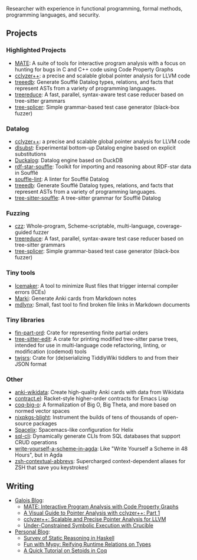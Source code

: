 Researcher with experience in functional programming, formal methods, programming languages, and security.

## Projects

### Highlighted Projects

- [MATE](https://github.com/GaloisInc/MATE): A suite of tools for interactive program analysis with a focus on hunting for bugs in C and C++ code using Code Property Graphs
- [cclyzer++](https://github.com/GaloisInc/cclyzerpp): a precise and scalable global pointer analysis for LLVM code
- [treeedb](https://github.com/langston-barrett/treeedb): Generate Soufflé Datalog types, relations, and facts that represent ASTs from a variety of programming languages.
- [treereduce](https://github.com/langston-barrett/treereduce): A fast, parallel, syntax-aware test case reducer based on tree-sitter grammars
- [tree-splicer](https://github.com/langston-barrett/tree-splicer): Simple grammar-based test case generator (black-box fuzzer)

### Datalog

- [cclyzer++](https://github.com/GaloisInc/cclyzerpp): a precise and scalable global pointer analysis for LLVM code
- [dlsubst](https://github.com/langston-barrett/dlsubst): Experimental bottom-up Datalog engine based on explicit substitutions 
- [Duckalog](https://github.com/langston-barrett/duckalog): Datalog engine based on DuckDB
- [rdf-star-souffle](https://github.com/langston-barrett/rdf-star-souffle):
  Toolkit for importing and reasoning about RDF-star data in Soufflé
- [souffle-lint](https://langston-barrett.github.io/souffle-lint/): A linter for Soufflé Datalog
- [treeedb](https://github.com/langston-barrett/treeedb): Generate Soufflé Datalog types, relations, and facts that represent ASTs from a variety of programming languages.
- [tree-sitter-souffle](https://github.com/langston-barrett/tree-sitter-souffle): A tree-sitter grammar for Soufflé Datalog

### Fuzzing

- [czz](https://github.com/langston-barrett/czz):
  Whole-program, Scheme-scriptable, multi-language, coverage-guided fuzzer
- [treereduce](https://github.com/langston-barrett/treereduce): A fast, parallel, syntax-aware test case reducer based on tree-sitter grammars
- [tree-splicer](https://github.com/langston-barrett/tree-splicer): Simple grammar-based test case generator (black-box fuzzer)

### Tiny tools

- [Icemaker](https://github.com/langston-barrett/marki):
  A tool to minimize Rust files that trigger internal compiler errors (ICEs)
- [Marki](https://github.com/langston-barrett/marki):
  Generate Anki cards from Markdown notes
- [mdlynx](https://github.com/langston-barrett/mdlynx):
  Small, fast tool to find broken file links in Markdown documents

### Tiny libraries

- [fin-part-ord](https://docs.rs/fin-part-ord/0.1.0/fin_part_ord/index.html):
  Crate for representing finite partial orders
- [tree-sitter-edit](https://docs.rs/tree-sitter-edit/0.1.0/tree_sitter_edit/):
  A crate for printing modified tree-sitter parse trees, intended for use in
  multi-language code refactoring, linting, or modification (codemod) tools
- [twjsrs](https://docs.rs/twjsrs/): 
  Crate for (de)serializing TiddlyWiki tiddlers to and from their JSON format

### Other

- [anki-wikidata](https://github.com/langston-barrett/anki-wikidata):
  Create high-quality Anki cards with data from Wikidata
- [contract.el](https://github.com/langston-barrett/contract.el):
  Racket-style higher-order contracts for Emacs Lisp
- [coq-big-o](https://github.com/langston-barrett/coq-big-o):
  A formalization of Big O, Big Theta, and more based on normed vector spaces
- [nixpkgs-blight](https://github.com/langston-barrett/nixpkgs-blight):
  Instrument the builds of tens of thousands of open-source packages
- [Spacelix](https://github.com/langston-barrett/spacelix):
  Spacemacs-like configuration for Helix
- [sql-cli](https://github.com/langston-barrett/sql-cli):
  Dynamically generate CLIs from SQL databases that support CRUD operations
- [write-yourself-a-scheme-in-agda](https://github.com/langston-barrett/write-yourself-a-scheme-in-agda):
  Like "Write Yourself a Scheme in 48 Hours", but in Agda
- [zsh-contextual-abbrevs](https://github.com/langston-barrett/zsh-contextual-abbrevs):
  Supercharged context-dependent aliases for ZSH that save you keystrokes!

## Writing

- [Galois Blog](https://galois.com/blog/):
  - [MATE: Interactive Program Analysis with Code Property Graphs](https://galois.com/blog/2022/08/mate-interactive-program-analysis-with-code-property-graphs/)
  - [A Visual Guide to Pointer Analysis with cclyzer++: Part 1](https://galois.com/blog/2022/08/cclyzer/)
  - [cclyzer++: Scalable and Precise Pointer Analysis for LLVM](https://galois.com/blog/2022/08/cclyzer-scalable-and-precise-pointer-analysis-for-llvm/)
  - [Under-Constrained Symbolic Execution with Crucible](https://galois.com/blog/2021/10/under-constrained-symbolic-execution-with-crucible/)
- [Personal Blog](https://langston-barrett.github.io/):
  - [Survey of Static Reasoning in Haskell](https://langston-barrett.github.io/posts/static-reasoning-haskell.html)
  - [Fun with Mypy: Reifying Runtime Relations on Types](https://langston-barrett.github.io/posts/mypy-reify.html)
  - [A Quick Tutorial on Setoids in Coq](https://langston-barrett.github.io/posts/setoids.html)
